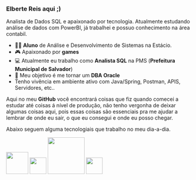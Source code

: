 ### Elberte Reis aqui ;)
Analista de Dados SQL e apaixonado por tecnologia. Atualmente estudando análise de dados com PowerBI, já trabalhei e possuo conhecimento na área contabil. 

- 👨‍💻 **Aluno** de Análise e Desenvolvimento de Sistemas na Estácio.
- 🎮 Apaixonado por **games**  
- 💻 Atualmente eu trabalho como **Analista SQL** na PMS (**Prefeitura Municipal de Salvador**)
- 💾 Meu objetivo é me tornar um **DBA Oracle**
-    Tenho vivência em ambiente ativo com Java/Spring, Postman, APIS, Servidores, etc..

  Aqui no meu **GitHub** você encontrará coisas que fiz quando comecei a estudar até coisas á nível de produção, não tenho vergonha de deixar algumas         coisas aqui, pois essas coisas são essenciais pra me ajudar a lembrar de onde eu sair, o que eu consegui e onde eu posso chegar.
  
  Abaixo seguem alguma tecnologiais que trabalho no meu dia-a-dia.

<img margin-top="0px" width ="60" heigth ="60" src="https://cdn.jsdelivr.net/gh/devicons/devicon/icons/oracle/oracle-original.svg" />  <img width="45" heigth ="45" src="https://cdn.jsdelivr.net/gh/devicons/devicon/icons/linux/linux-original.svg" />  <img width="100" heigth ="100" src="https://res.cloudinary.com/hevo/image/upload/c_scale,w_445,h_250/f_auto,q_auto/v1656484625/hevo-learn/microsoft-power-bi-logo.png?_i=AA" />  <img width="45" heigth ="45" src="https://cdn.jsdelivr.net/gh/devicons/devicon/icons/gitlab/gitlab-original-wordmark.svg" />

 
   
  






